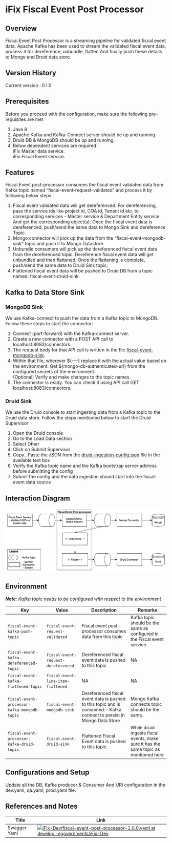 # iFix Fiscal Event Post Processor

## Overview

Fiscal Event Post Processor is a streaming pipeline for validated fiscal event data. Apache Kafka has been used to stream the validated fiscal event data, process it for dereference, unbundle, flatten And finally push these details to Mongo and Druid data store.

## Version History

Current version : 0.1.0

## Prerequisites

Before you proceed with the configuration, make sure the following pre-requisites are met

1. Java 8
2. Apache Kafka and Kafka-Connect server should be up and running.
3. Druid DB & MongoDB should be up and running.
4. Below dependent services are required :\
   &#x20;iFix Master data service.\
   &#x20;iFix Fiscal Event service.

## Features

Fiscal Event post-processor consumes the fiscal event validated data from Kafka topic named “fiscal-event-request-validated” and process it by following below steps :

1. Fiscal event validated data will get dereferenced. For dereferencing, pass the service ids like project id, COA id, Tenant id etc. to corresponding services - Master service & Department Entity service And get the corresponding object(s). Once the fiscal event data is dereferenced, push/send the same data to Mongo Sink and dereference Topic.
2. Mongo connector will pick up the data from the “fiscal-event-mongodb-sink“ topic and push it to Mongo Datastore.
3. Unbundle consumers will pick up the dereferenced fiscal event data from the dereferenced topic. Dereference fiscal event data will get unbundled and then flattened. Once the flattening is complete, push/send the same data to Druid Sink topic.
4. Flattened fiscal event data will be pushed to Druid DB from a topic named: fiscal-event-druid-sink.

## Kafka to Data Store Sink

### MongoDB Sink

We use Kafka-connect to push the data from a Kafka topic to MongoDB. Follow these steps to start the connector:

1. Connect (port-forward) with the Kafka-connect server.
2. Create a new connector with a POST API call to localhost:8083/connectors.
3. The request body for that API call is written in the file [fiscal-event-mongodb-sink](https://github.com/egovernments/iFix-Dev/blob/develop/domain-services/fiscal-event-post-processor/fiscal-event-mongodb-sink.json).
4. &#x20;Within that file, wherever ${---} replace it with the actual value based on the environment. Get ${mongo-db-authenticated-uri} from the configured secrets of the environment.\
   (Optional) Verify and make changes to the topic names.
5. &#x20;The connector is ready. You can check it using API call GET localhost:8083/connectors.

### Druid Sink

We use the Druid console to start ingesting data from a Kafka topic to the Druid data store. Follow the steps mentioned below to start the Druid Supervisor

1. Open the Druid console
2. Go to the Load Data section
3. Select Other
4. Click on Submit Supervisor
5. Copy...Paste the JSON from the [druid-ingestion-config.json](https://github.com/egovernments/iFix-Dev/blob/develop/domain-services/fiscal-event-post-processor/druid-ingestion-config.json) file in the available text box
6. Verify the Kafka topic name and the Kafka bootstrap server address before submitting the config
7. Submit the config and the data ingestion should start into the fiscal-event data source

## Interaction Diagram

![](../../../.gitbook/assets/fiscal-event-processing-piepline.png)

## Environment

_**Note**: Kafka topic needs to be configured with respect to the environment_

|  **Key**                                     | **Value**                           | **Description**                                                                                                       | **Remarks**                                                                          |
| -------------------------------------------- | ----------------------------------- | --------------------------------------------------------------------------------------------------------------------- | ------------------------------------------------------------------------------------ |
| `fiscal-event-kafka-push-topic`              | `fiscal-event-request-validated`    | Fiscal event post-processor consumes data from this topic                                                             | Kafka topic should be the same as configured in the Fiscal event service.            |
| `fiscal-event-kafka-dereferenced-topic`      | `fiscal-event-request-dereferenced` | Dereferenced fiscal event data is pushed to this topic                                                                | NA                                                                                   |
| `fiscal-event-kafka-flattened-topic`         | `fiscal-event-line-item-flattened`  | NA                                                                                                                    | NA                                                                                   |
| `fiscal-event-processor-kafka-mongodb-topic` | `fiscal-event-mongodb-sink`         | Dereferenced fiscal event data is pushed to this topic and is consumed - Kafka connect to persist in Mongo Data Store | Mongo Kafka connects topic should be the same.                                       |
| `fiscal-event-processor-kafka-druid-topic`   | `fiscal-event-druid-sink`           | Flattened Fiscal Event data is pushed to this topic.                                                                  | While druid ingests fiscal events, make sure it has the same topic as mentioned here |

## Configurations and Setup

Update all the DB, Kafka producer & Consumer And URI configuration in the dev.yaml, qa.yaml, prod.yaml file.

## References and Notes

| **Title**    | **Link**                                                                                                                                                                                                                                                            |
| ------------ | ------------------------------------------------------------------------------------------------------------------------------------------------------------------------------------------------------------------------------------------------------------------- |
| Swagger Yaml | [![](https://github.com/fluidicon.png)iFix-Dev/fiscal-event-post-processor-1.0.0.yaml at develop · egovernments/iFix-Dev](https://github.com/egovernments/iFix-Dev/blob/develop/domain-services/fiscal-event-post-processor/fiscal-event-post-processor-1.0.0.yaml) |
